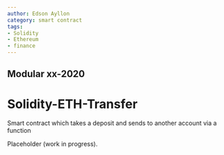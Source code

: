 ```yaml
---
author: Edson Ayllon
category: smart contract
tags:
- Solidity
- Ethereum
- finance
---
```

[account]: github.com/edsonayllon
## Modular xx-2020 
# Solidity-ETH-Transfer
Smart contract which takes a deposit and sends to another account via a function

Placeholder (work in progress).
